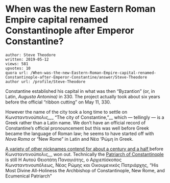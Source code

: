 # When was the new Eastern Roman Empire capital renamed Constantinople after Emperor Constantine?

	author: Steve Theodore
	written: 2019-05-12
	views: 581
	upvotes: 10
	quora url: /When-was-the-new-Eastern-Roman-Empire-capital-renamed-Constantinople-after-Emperor-Constantine/answer/Steve-Theodore
	author url: /profile/Steve-Theodore


Constantine established his capital in what was then “Byzantion” (or, in Latin, _Augusta Antonina)_ in 330. The project actually took about six years before the official “ribbon cutting” on May 11, 330.

However the name of the city took a long time to settle on Κωνσταντινούπολις_,_ “The city of Constantine,”__ which — tellingly — is a Greek rather than a Latin name. We don’t have an official record of Constantine’s official pronouncement but this was well before Greek became the language of Roman law; he seems to have started off with _Nova Roma_ or “New Rome” in Latin and Νἐα ‘Ρώμη in Greek.

[A variety of other nicknames contend for about a century and a half ](https://www.quora.com/What-was-Constantinople-called-before)before Κωνσταντινούπολις__ won out. Technically the [Patriarch of Constantinople](https://en.wikipedia.org/wiki/Ecumenical_Patriarch_of_Constantinople) is still Η Αυτού Θειοτάτη Παναγιότης, ο Αρχιεπίσκοπος Κωνσταντινουπόλεως, Νέας Ρώμης και Οικουμενικός Πατριάρχης, “His Most Divine All-Holiness the Archbishop of Constantinople, New Rome, and Ecumenical Patriarch"

